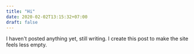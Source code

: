 ```yaml
---
title: "Hi"
date: 2020-02-02T13:15:32+07:00
draft: false
---
```


I haven't posted anything yet, still writing. I create this post to make the site feels less empty.
